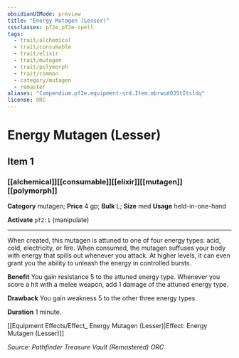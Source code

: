 ```yaml
---
obsidianUIMode: preview
title: "Energy Mutagen (Lesser)"
cssclasses: pf2e,pf2e-spell
tags:
  - trait/alchemical
  - trait/consumable
  - trait/elixir
  - trait/mutagen
  - trait/polymorph
  - trait/common
  - category/mutagen
  - remaster
aliases: "Compendium.pf2e.equipment-srd.Item.mbrwudO35tItsldq"
license: ORC
---
```

# Energy Mutagen (Lesser)
## Item 1
### [[alchemical]][[consumable]][[elixir]][[mutagen]][[polymorph]]

**Category** mutagen; 
**Price** 4 gp; 
**Bulk** L; **Size** med
**Usage** held-in-one-hand

**Activate** `pf2:1` (manipulate)

* * *

When created, this mutagen is attuned to one of four energy types: acid, cold, electricity, or fire. When consumed, the mutagen suffuses your body with energy that spills out whenever you attack. At higher levels, it can even grant you the ability to unleash the energy in controlled bursts.

**Benefit** You gain resistance 5 to the attuned energy type. Whenever you score a hit with a melee weapon, add 1 damage of the attuned energy type.

**Drawback** You gain weakness 5 to the other three energy types.

**Duration** 1 minute.

[[Equipment Effects/Effect_ Energy Mutagen (Lesser)|Effect: Energy Mutagen (Lesser)]]

*Source: Pathfinder Treasure Vault (Remastered)*
*ORC*